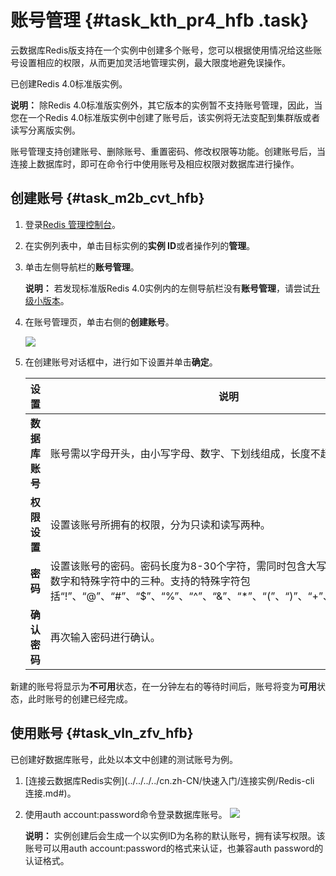 # 账号管理 {#task_kth_pr4_hfb .task}

云数据库Redis版支持在一个实例中创建多个账号，您可以根据使用情况给这些账号设置相应的权限，从而更加灵活地管理实例，最大限度地避免误操作。

已创建Redis 4.0标准版实例。

**说明：** 除Redis 4.0标准版实例外，其它版本的实例暂不支持账号管理，因此，当您在一个Redis 4.0标准版实例中创建了账号后，该实例将无法变配到集群版或者读写分离版实例。

账号管理支持创建账号、删除账号、重置密码、修改权限等功能。创建账号后，当连接上数据库时，即可在命令行中使用账号及相应权限对数据库进行操作。

## 创建账号 {#task_m2b_cvt_hfb}

1.  登录[Redis 管理控制台](https://kvstore.console.aliyun.com/)。 
2.  在实例列表中，单击目标实例的**实例 ID**或者操作列的**管理**。 
3.  单击左侧导航栏的**账号管理**。 

    **说明：** 若发现标准版Redis 4.0实例内的左侧导航栏没有**账号管理**，请尝试[升级小版本](cn.zh-CN/用户指南/管理实例/升级小版本.md#)。

4.  在账号管理页，单击右侧的**创建账号**。 

    ![](http://static-aliyun-doc.oss-cn-hangzhou.aliyuncs.com/assets/img/22190/153896933213262_zh-CN.png)

5.  在创建账号对话框中，进行如下设置并单击**确定**。 

    |设置|说明|
    |--|--|
    |**数据库账号**|账号需以字母开头，由小写字母、数字、下划线组成，长度不超过16个字符。|
    |**权限设置**|设置该账号所拥有的权限，分为只读和读写两种。|
    |**密码**|设置该账号的密码。密码长度为8-30个字符，需同时包含大写字母、小写字母、数字和特殊字符中的三种。支持的特殊字符包括“!”、“@”、“\#”、“$”、“%”、“^”、“&”、“\*”、“\(”、“\)”、“+”、“-”、“=”、“\_”。|
    |**确认密码**|再次输入密码进行确认。|


新建的账号将显示为**不可用**状态，在一分钟左右的等待时间后，账号将变为**可用**状态，此时账号的创建已经完成。

## 使用账号 {#task_vln_zfv_hfb}

已创建好数据库账号，此处以本文中创建的测试账号为例。

1.  [连接云数据库Redis实例](../../../../cn.zh-CN/快速入门/连接实例/Redis-cli 连接.md#)。 
2.  使用auth account:password命令登录数据库账号。 ![](http://static-aliyun-doc.oss-cn-hangzhou.aliyuncs.com/assets/img/22190/153896933213270_zh-CN.png)

    **说明：** 实例创建后会生成一个以实例ID为名称的默认账号，拥有读写权限。该账号可以用auth account:password的格式来认证，也兼容auth password的认证格式。


